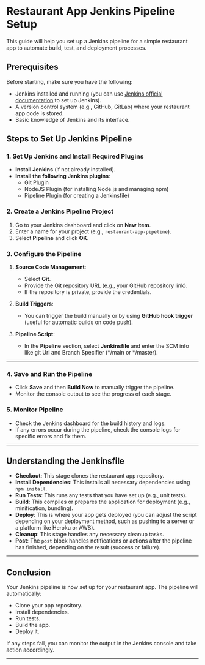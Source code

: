 # Restaurant App Jenkins Pipeline Setup

This guide will help you set up a Jenkins pipeline for a simple restaurant app to automate build, test, and deployment processes.

## Prerequisites

Before starting, make sure you have the following:
- Jenkins installed and running (you can use [Jenkins official documentation](https://www.jenkins.io/doc/) to set up Jenkins).
- A version control system (e.g., GitHub, GitLab) where your restaurant app code is stored.
- Basic knowledge of Jenkins and its interface.

## Steps to Set Up Jenkins Pipeline

### 1. Set Up Jenkins and Install Required Plugins

- **Install Jenkins** (if not already installed).
- **Install the following Jenkins plugins**:
  - Git Plugin
  - NodeJS Plugin (for installing Node.js and managing npm)
  - Pipeline Plugin (for creating a Jenkinsfile)

### 2. Create a Jenkins Pipeline Project

1. Go to your Jenkins dashboard and click on **New Item**.
2. Enter a name for your project (e.g., `restaurant-app-pipeline`).
3. Select **Pipeline** and click **OK**.

### 3. Configure the Pipeline

1. **Source Code Management**: 
   - Select **Git**.
   - Provide the Git repository URL (e.g., your GitHub repository link).
   - If the repository is private, provide the credentials.

2. **Build Triggers**:
   - You can trigger the build manually or by using **GitHub hook trigger** (useful for automatic builds on code push).

3. **Pipeline Script**:
   - In the **Pipeline** section, select **Jenkinsfile** and enter the SCM info like git Url and Branch Specifier (*/main or */master).

---

### 4. Save and Run the Pipeline

- Click **Save** and then **Build Now** to manually trigger the pipeline.
- Monitor the console output to see the progress of each stage.

### 5. Monitor Pipeline

- Check the Jenkins dashboard for the build history and logs.
- If any errors occur during the pipeline, check the console logs for specific errors and fix them.

---

## Understanding the Jenkinsfile

- **Checkout**: This stage clones the restaurant app repository.
- **Install Dependencies**: This installs all necessary dependencies using `npm install`.
- **Run Tests**: This runs any tests that you have set up (e.g., unit tests).
- **Build**: This compiles or prepares the application for deployment (e.g., minification, bundling).
- **Deploy**: This is where your app gets deployed (you can adjust the script depending on your deployment method, such as pushing to a server or a platform like Heroku or AWS).
- **Cleanup**: This stage handles any necessary cleanup tasks.
- **Post**: The `post` block handles notifications or actions after the pipeline has finished, depending on the result (success or failure).

---

## Conclusion

Your Jenkins pipeline is now set up for your restaurant app. The pipeline will automatically:
- Clone your app repository.
- Install dependencies.
- Run tests.
- Build the app.
- Deploy it.
  
If any steps fail, you can monitor the output in the Jenkins console and take action accordingly.

---

